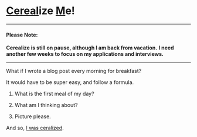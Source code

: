 # [Cereal](http://cerealize.me)ize [M](http://cerealize.me)e!

---

#### Please Note:
**Cerealize is still on pause, although I am back from vacation.**
**I need another few weeks to focus on my applications and interviews.**

---
What if I wrote a blog post every morning for breakfast?

It would have to be super easy, and follow a formula.

1. What is the first meal of my day?

2. What am I thinking about?

3. Picture please.

And so, [I was ceralized](http://cerealize.me).
